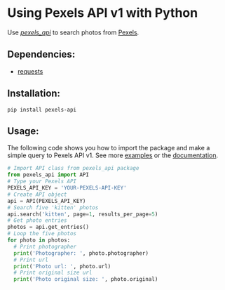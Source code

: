 # Using Pexels API v1 with Python
Use *[pexels_api][2]* to search photos from [Pexels][0].
## Dependencies:
- [requests][1]

## Installation:
`pip install pexels-api`

## Usage:
The following code shows you how to import the package and make a simple query to Pexels API v1. See more [examples][4] or the [documentation][3].
```python
# Import API class from pexels_api package
from pexels_api import API
# Type your Pexels API
PEXELS_API_KEY = 'YOUR-PEXELS-API-KEY'
# Create API object
api = API(PEXELS_API_KEY)
# Search five 'kitten' photos
api.search('kitten', page=1, results_per_page=5)
# Get photo entries
photos = api.get_entries()
# Loop the five photos
for photo in photos:
  # Print photographer
  print('Photographer: ', photo.photographer)
  # Print url
  print('Photo url: ', photo.url)
  # Print original size url
  print('Photo original size: ', photo.original)
```

<!-- References -->
[0]: https://pexels.com                        "Pexels website"
[1]: https://2.python-requests.org/en/master/  "Documentation: requests"
<!-- Documentation -->
[2]: https://github.com/AguilarLagunasArturo/pexels-api               "Source code on Github"
[3]: https://github.com/AguilarLagunasArturo/pexels-api#documentation "Documentation: pexels_api"
[4]: https://github.com/AguilarLagunasArturo/pexels-api#examples      "Examples"
